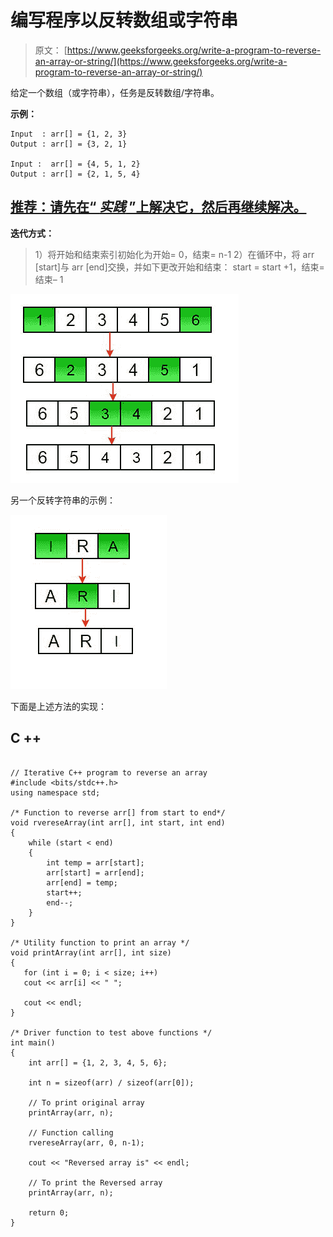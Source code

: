 # 编写程序以反转数组或字符串

> 原文： [https://www.geeksforgeeks.org/write-a-program-to-reverse-an-array-or-string/](https://www.geeksforgeeks.org/write-a-program-to-reverse-an-array-or-string/)

给定一个数组（或字符串），任务是反转数组/字符串。

**示例：**

```
Input  : arr[] = {1, 2, 3}
Output : arr[] = {3, 2, 1}

Input :  arr[] = {4, 5, 1, 2}
Output : arr[] = {2, 1, 5, 4}

```

## [推荐：请先在“ ***<u>实践</u>*** ”上解决它，然后再继续解决。](https://practice.geeksforgeeks.org/problems/reverse-the-string/0)

**迭代方式：**

> 1）将开始和结束索引初始化为开始= 0，结束= n-1
> 2）在循环中，将 arr [start]与 arr [end]交换，并如下更改开始和结束：
> start = start +1，结束=结束– 1

![reverse-a-number](img/ac100da44b19cb37e2ef992cd9b3259c.png)

另一个反转字符串的示例：

![reverse-a-string](img/9b328e311de45bcc72d74cd7342ad4a0.png)

下面是上述方法的实现：

## C ++

```

// Iterative C++ program to reverse an array 
#include <bits/stdc++.h> 
using namespace std; 

/* Function to reverse arr[] from start to end*/
void rvereseArray(int arr[], int start, int end) 
{ 
    while (start < end) 
    { 
        int temp = arr[start];  
        arr[start] = arr[end]; 
        arr[end] = temp; 
        start++; 
        end--; 
    }  
}      

/* Utility function to print an array */
void printArray(int arr[], int size) 
{ 
   for (int i = 0; i < size; i++) 
   cout << arr[i] << " "; 

   cout << endl; 
}  

/* Driver function to test above functions */
int main()  
{ 
    int arr[] = {1, 2, 3, 4, 5, 6}; 

    int n = sizeof(arr) / sizeof(arr[0]);  

    // To print original array  
    printArray(arr, n); 

    // Function calling 
    rvereseArray(arr, 0, n-1); 

    cout << "Reversed array is" << endl; 

    // To print the Reversed array 
    printArray(arr, n); 

    return 0; 
} 

```